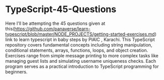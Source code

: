# TypeScript-45-Questions
Here I'll be attempting the 45 questions given at this(https://github.com/panaverse/learn-typescript/blob/master/NODE_PROJECTS/getting-started-exercises.md) 
link to learn typescript in baby steps by PIAIC , Karachi.
This TypeScript repository covers fundamental concepts including string manipulation, conditional statements, arrays, functions, loops, and object creation. Exercises range from simple message printing to more complex tasks like managing guest lists and simulating username uniqueness checks. Each program serves as a practical introduction to TypeScript programming for beginners.

